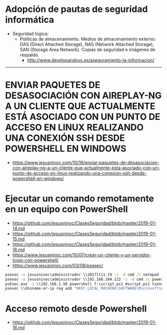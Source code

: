 # Adopción de pautas de seguridad informática
- Seguridad lógica:
  - Políticas de almacenamiento. Medios de almacenamiento externo: DAS (Direct Attached Storage), NAS (Network Attached Storage), SAN (Storage Area Network). Copias de seguridad e imágenes de respaldo.
    - http://www.developandsys.es/aseguramiento-la-informacion/

-----------------

# ENVIAR PAQUETES DE DESASOCIACIÓN CON AIREPLAY-NG A UN CLIENTE QUE ACTUALMENTE ESTÁ ASOCIADO CON UN PUNTO DE ACCESO EN LINUX REALIZANDO UNA CONEXIÓN SSH DESDE POWERSHELL EN WINDOWS
* https://www.jesusninoc.com/10/16/enviar-paquetes-de-desasociacion-con-aireplay-ng-a-un-cliente-que-actualmente-esta-asociado-con-un-punto-de-acceso-en-linux-realizando-una-conexion-ssh-desde-powershell-en-windows/

# Ejecutar un comando remotamente en un equipo con PowerShell
* https://github.com/jesusninoc/ClasesSeguridad/blob/master/2019-01-14.md
* https://github.com/jesusninoc/ClasesSeguridad/blob/master/2019-01-15.md
* https://github.com/jesusninoc/ClasesSeguridad/blob/master/2019-01-16.md
* https://www.jesusninoc.com/10/07/crear-un-cliente-y-un-servidor-tcpip-con-powershell/
* https://www.jesusninoc.com/03/08/psexec/
```cmd
psexec -u jesusninoc\administrador \\2017lti1-19 -i -d cmd /c notepad
psexec -u jesusninoc\administrador \\192.168.104.122 -i -d cmd /c powershell -encodedcommand RwBlAHQALQBEAGEAdABlAA=="
psExec.exe -i \\192.168.1.56 powershell f:\script.ps1 #script.ps1 tiene que existir en el equipo remoto
psexec \\dnsname-or-ip reg add "HKEY_LOCAL_MACHINE\SOFTWARE\Microsoft\Windows\CurrentVersion\Policies\System" /v EnableLUA /t REG_DWORD /d 0 /f
```

# Acceso remoto desde Powershell
* https://github.com/jesusninoc/ClasesSeguridad/blob/master/2019-01-16.md
